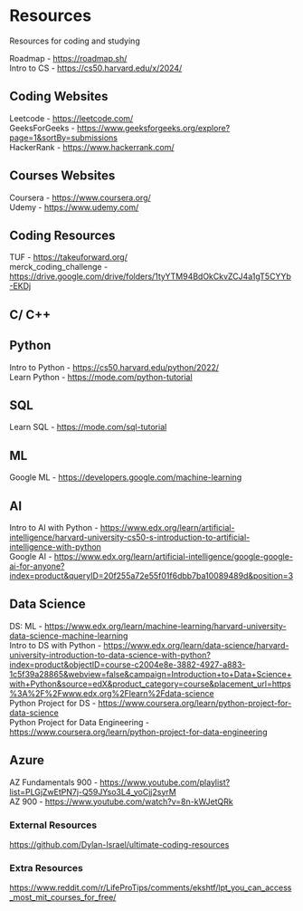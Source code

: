 # Resources
Resources for coding and studying

Roadmap - https://roadmap.sh/ <br>
Intro to CS - https://cs50.harvard.edu/x/2024/ <br>

## Coding Websites
Leetcode - https://leetcode.com/ <br>
GeeksForGeeks - https://www.geeksforgeeks.org/explore?page=1&sortBy=submissions <br>
HackerRank - https://www.hackerrank.com/ <br>

## Courses Websites 
Coursera - https://www.coursera.org/ <br>
Udemy - https://www.udemy.com/ <br>

## Coding Resources 
TUF - https://takeuforward.org/ <br>
merck_coding_challenge - https://drive.google.com/drive/folders/1tyYTM94BdOkCkvZCJ4a1gT5CYYb-EKDj <br>

## C/ C++

## Python 
Intro to Python - https://cs50.harvard.edu/python/2022/ <br>
Learn Python - https://mode.com/python-tutorial <br>

## SQL 
Learn SQL - https://mode.com/sql-tutorial <br>

## ML 
Google ML - https://developers.google.com/machine-learning <br>

## AI 
Intro to AI with Python - https://www.edx.org/learn/artificial-intelligence/harvard-university-cs50-s-introduction-to-artificial-intelligence-with-python <br>
Google AI - https://www.edx.org/learn/artificial-intelligence/google-google-ai-for-anyone?index=product&queryID=20f255a72e55f01f6dbb7ba10089489d&position=3 <br>

## Data Science 
DS: ML - https://www.edx.org/learn/machine-learning/harvard-university-data-science-machine-learning <br>
Intro to DS with Python - https://www.edx.org/learn/data-science/harvard-university-introduction-to-data-science-with-python?index=product&objectID=course-c2004e8e-3882-4927-a883-1c5f39a28865&webview=false&campaign=Introduction+to+Data+Science+with+Python&source=edX&product_category=course&placement_url=https%3A%2F%2Fwww.edx.org%2Flearn%2Fdata-science <br>
Python Project for DS - https://www.coursera.org/learn/python-project-for-data-science <br>
Python Project for Data Engineering - https://www.coursera.org/learn/python-project-for-data-engineering <br>

## Azure 
AZ Fundamentals 900 - https://www.youtube.com/playlist?list=PLGjZwEtPN7j-Q59JYso3L4_yoCjj2syrM <br>
AZ 900 - https://www.youtube.com/watch?v=8n-kWJetQRk <br>

### External Resources 
https://github.com/Dylan-Israel/ultimate-coding-resources <br>

### Extra Resources 
https://www.reddit.com/r/LifeProTips/comments/ekshtf/lpt_you_can_access_most_mit_courses_for_free/ <br>



